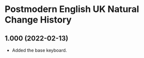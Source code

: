 Postmodern English UK Natural Change History
====================

1.000 (2022-02-13)
----------------
- Added the base keyboard.